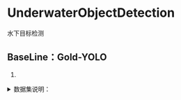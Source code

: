 # UnderwaterObjectDetection
水下目标检测



## BaseLine：Gold-YOLO

1. 


<details>
<summary>数据集说明：</summary>

数据集相对路径：
- DUO
	- images
		- train
		- test
	- labels
		- train
		- test

</details>